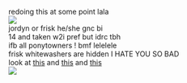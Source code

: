 redoing this at some point lala
</br> ![](https://komarev.com/ghpvc/?username=DETERMlNATION&color=7a7a7a&style=flat-square&label=visitors)
</br> jordyn or frisk he/she gnc bi
</br> 14 and taken w2i pref but idrc tbh
</br> ifb all ponytowners ! bmf lelelele
</br> frisk whitewashers are hidden I HATE YOU SO BAD
</br> look at [this](https://rochas313.atabook.org) and [this](https://open.spotify.com/track/6MX8v7cRooNQb5fW5Uo6Sm?si=ddafbb19ead3483c) and [this](https://rentry.co/dreamily)
</br> ![](https://files.catbox.moe/lhvlyu.gif)

